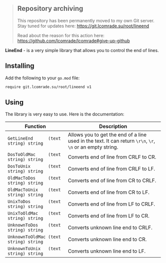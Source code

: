 > ## Repository archiving
> This repository has been permanently moved to my own Git server.
> Stay tuned for updates here: https://git.lcomrade.su/root/lineend
>
> Read about the reason for this action here: https://github.com/lcomrade/lcomrade#give-up-github

**LineEnd** - is a very simple library that allows you to control the end of lines.


## Installing
Add the following to your `go.mod` file:
```go.mod
require git.lcomrade.su/root/lineend v1
```


## Using
The library is very easy to use. Here is the documentation:

| Function                               | Description                                                                                                |
| -------------------------------------- | ---------------------------------------------------------------------------------------------------------- |
| `GetLineEnd      (text string) string` | Allows you to get the end of a line used in the text. It can return `\r\n`, `\r`, `\n` or an empty string. |
| `DosToOldMac     (text string) string` | Converts end of line from CRLF to CR.                                                                      |
| `DosToUnix       (text string) string` | Converts end of line from CRLF to LF.                                                                      |
| `OldMacToDos     (text string) string` | Converts end of line from CR to CRLF.                                                                      |
| `OldMacToUnix    (text string) string` | Converts end of line from CR to LF.                                                                        |
| `UnixToDos       (text string) string` | Converts end of line from LF to CRLF.                                                                      |
| `UnixToOldMac    (text string) string` | Converts end of line from LF to CR.                                                                        |
| `UnknownToDos    (text string) string` | Converts unknown line end to CRLF.                                                                         |
| `UnknownToOldMac (text string) string` | Converts unknown line end to CR.                                                                           |
| `UnknownToUnix   (text string) string` | Converts unknown line end to LF.                                                                           |
